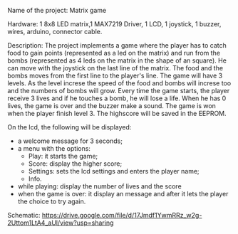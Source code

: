 
Name of the project: Matrix game

Hardware: 1 8x8 LED matrix,1 MAX7219 Driver, 1 LCD, 1 joystick, 1 buzzer, wires, arduino, connector cable.

Description:
  The project implements a game where the player has to catch food to gain points (represented as a led on the matrix) and 
  run from the bombs (represented as 4 leds on the matrix in the shape of an square). He can move with the joystick on the 
  last line of the matrix. The food and the bombs moves from the first line to the player's line.
  The game will have 3 levels. As the level increse the speed of the food and bombs will increse too and the numbers of bombs
  will grow.
  Every time the game starts, the player receive 3 lives and if he touches a bomb, he will lose a life. When he has 0 lives, 
  the game is over and the buzzer make a sound. 
  The game is won when the player finish level 3. 
  The highscore will be saved in the EEPROM.
  
  On the lcd, the following will be displayed:
  - a welcome message for 3 seconds;
  - a menu with the options:
    - Play: it starts the game;
    - Score: display the higher score;
    - Settings: sets the lcd settings and enters the player name;
    - Info.
  - while playing: display the number of lives and the score
  - when the game is over: it display an message  and after it lets the player the choice to try again.
  
  Schematic:
    https://drive.google.com/file/d/17Jmdf1YwmRRz_w2g-2Uttom1LtA4_aUl/view?usp=sharing
